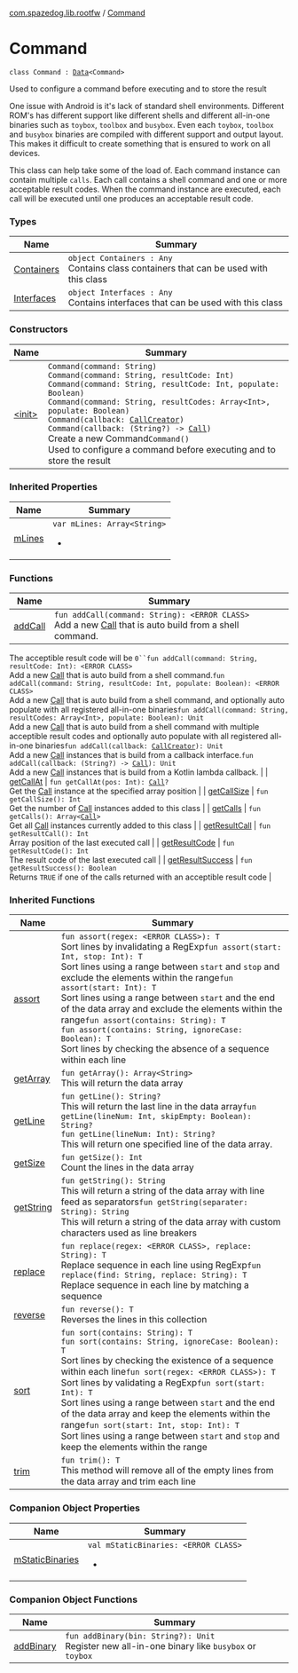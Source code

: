 [com.spazedog.lib.rootfw](../index.md) / [Command](.)

# Command

`class Command : `[`Data`](../../com.spazedog.lib.rootfw.utils/-data/index.md)`<Command>`

Used to configure a command before executing and to store the result

One issue with Android is it's lack of standard shell environments.
Different ROM's has different support like different shells and
different all-in-one binaries such as `toybox`, `toolbox` and `busybox`.
Even each `toybox`, `toolbox` and `busybox` binaries are compiled with
different support and output layout. This makes it difficult to create something
that is ensured to work on all devices.

This class can help take some of the load of. Each command instance can contain
multiple `calls`. Each call contains a shell command and one or more acceptable result codes.
When the command instance are executed, each call will be executed until one produces an
acceptable result code.

### Types

| Name | Summary |
|---|---|
| [Containers](-containers/index.md) | `object Containers : Any`<br>Contains class containers that can be used with this class |
| [Interfaces](-interfaces/index.md) | `object Interfaces : Any`<br>Contains interfaces that can be used with this class |

### Constructors

| Name | Summary |
|---|---|
| [&lt;init&gt;](-init-.md) | `Command(command: String)`<br>`Command(command: String, resultCode: Int)`<br>`Command(command: String, resultCode: Int, populate: Boolean)`<br>`Command(command: String, resultCodes: Array<Int>, populate: Boolean)`<br>`Command(callback: `[`CallCreator`](-interfaces/-call-creator/index.md)`)`<br>`Command(callback: (String?) -> `[`Call`](-containers/-call/index.md)`)`<br>Create a new Command`Command()`<br>Used to configure a command before executing and to store the result |

### Inherited Properties

| Name | Summary |
|---|---|
| [mLines](../../com.spazedog.lib.rootfw.utils/-data/m-lines.md) | `var mLines: Array<String>`<ul><li></li></ul> |

### Functions

| Name | Summary |
|---|---|
| [addCall](add-call.md) | `fun addCall(command: String): <ERROR CLASS>`<br>Add a new [Call](-containers/-call/index.md) that is auto build from a shell command.
The acceptible result code will be `0``fun addCall(command: String, resultCode: Int): <ERROR CLASS>`<br>Add a new [Call](-containers/-call/index.md) that is auto build from a shell command.`fun addCall(command: String, resultCode: Int, populate: Boolean): <ERROR CLASS>`<br>Add a new [Call](-containers/-call/index.md) that is auto build from a shell command,
and optionally auto populate with all registered all-in-one binaries`fun addCall(command: String, resultCodes: Array<Int>, populate: Boolean): Unit`<br>Add a new [Call](-containers/-call/index.md) that is auto build from a shell command with multiple acceptible result codes
and optionally auto populate with all registered all-in-one binaries`fun addCall(callback: `[`CallCreator`](-interfaces/-call-creator/index.md)`): Unit`<br>Add a new [Call](-containers/-call/index.md) instances that is build from a callback interface.`fun addCall(callback: (String?) -> `[`Call`](-containers/-call/index.md)`): Unit`<br>Add a new [Call](-containers/-call/index.md) instances that is build from a Kotlin lambda callback. |
| [getCallAt](get-call-at.md) | `fun getCallAt(pos: Int): `[`Call`](-containers/-call/index.md)`?`<br>Get the [Call](-containers/-call/index.md) instance at the specified array position |
| [getCallSize](get-call-size.md) | `fun getCallSize(): Int`<br>Get the number of [Call](-containers/-call/index.md) instances added to this class |
| [getCalls](get-calls.md) | `fun getCalls(): Array<`[`Call`](-containers/-call/index.md)`>`<br>Get all [Call](-containers/-call/index.md) instances currently added to this class |
| [getResultCall](get-result-call.md) | `fun getResultCall(): Int`<br>Array position of the last executed call |
| [getResultCode](get-result-code.md) | `fun getResultCode(): Int`<br>The result code of the last executed call |
| [getResultSuccess](get-result-success.md) | `fun getResultSuccess(): Boolean`<br>Returns `TRUE` if one of the calls returned with an acceptible result code |

### Inherited Functions

| Name | Summary |
|---|---|
| [assort](../../com.spazedog.lib.rootfw.utils/-data/assort.md) | `fun assort(regex: <ERROR CLASS>): T`<br>Sort lines by invalidating a RegExp`fun assort(start: Int, stop: Int): T`<br>Sort lines using a range between `start` and `stop` and exclude the elements within the range`fun assort(start: Int): T`<br>Sort lines using a range between `start` and the end of the data array and exclude the elements within the range`fun assort(contains: String): T`<br>`fun assort(contains: String, ignoreCase: Boolean): T`<br>Sort lines by checking the absence of a sequence within each line |
| [getArray](../../com.spazedog.lib.rootfw.utils/-data/get-array.md) | `fun getArray(): Array<String>`<br>This will return the data array |
| [getLine](../../com.spazedog.lib.rootfw.utils/-data/get-line.md) | `fun getLine(): String?`<br>This will return the last line in the data array`fun getLine(lineNum: Int, skipEmpty: Boolean): String?`<br>`fun getLine(lineNum: Int): String?`<br>This will return one specified line of the data array. |
| [getSize](../../com.spazedog.lib.rootfw.utils/-data/get-size.md) | `fun getSize(): Int`<br>Count the lines in the data array |
| [getString](../../com.spazedog.lib.rootfw.utils/-data/get-string.md) | `fun getString(): String`<br>This will return a string of the data array with line feed as separators`fun getString(separater: String): String`<br>This will return a string of the data array with custom characters used as line breakers |
| [replace](../../com.spazedog.lib.rootfw.utils/-data/replace.md) | `fun replace(regex: <ERROR CLASS>, replace: String): T`<br>Replace sequence in each line using RegExp`fun replace(find: String, replace: String): T`<br>Replace sequence in each line by matching a sequence |
| [reverse](../../com.spazedog.lib.rootfw.utils/-data/reverse.md) | `fun reverse(): T`<br>Reverses the lines in this collection |
| [sort](../../com.spazedog.lib.rootfw.utils/-data/sort.md) | `fun sort(contains: String): T`<br>`fun sort(contains: String, ignoreCase: Boolean): T`<br>Sort lines by checking the existence of a sequence within each line`fun sort(regex: <ERROR CLASS>): T`<br>Sort lines by validating a RegExp`fun sort(start: Int): T`<br>Sort lines using a range between `start` and the end of the data array and keep the elements within the range`fun sort(start: Int, stop: Int): T`<br>Sort lines using a range between `start` and `stop` and keep the elements within the range |
| [trim](../../com.spazedog.lib.rootfw.utils/-data/trim.md) | `fun trim(): T`<br>This method will remove all of the empty lines from the data array and trim each line |

### Companion Object Properties

| Name | Summary |
|---|---|
| [mStaticBinaries](m-static-binaries.md) | `val mStaticBinaries: <ERROR CLASS>`<ul><li></li></ul> |

### Companion Object Functions

| Name | Summary |
|---|---|
| [addBinary](add-binary.md) | `fun addBinary(bin: String?): Unit`<br>Register new all-in-one binary like `busybox` or `toybox` |
